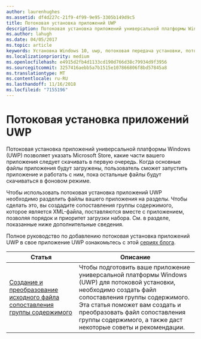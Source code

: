 ```yaml
---
author: laurenhughes
ms.assetid: df4d227c-21f9-4f99-9e95-3305b149d9c5
title: Потоковая установка приложений UWP
description: Потоковая установка приложений универсальной платформы Windows (UWP) позволяет указать Microsoft Store, какие части вашего приложения следует скачивать в первую очередь. Когда основные файлы приложения будут загружены, пользователь сможет запустить приложение и работать с ним, пока остальные файлы будут скачиваться в фоновом режиме.
ms.author: lahugh
ms.date: 04/05/2017
ms.topic: article
keywords: Установка Windows 10, uwp, потоковая передача установки, потоковая передача приложения uwp
ms.localizationpriority: medium
ms.openlocfilehash: e4915d2fb4d1133cd190d766d38c79934d9f3956
ms.sourcegitcommit: 3257416aebb5a7b1515e107866806f8bd57845a8
ms.translationtype: MT
ms.contentlocale: ru-RU
ms.lasthandoff: 11/16/2018
ms.locfileid: "7155196"
---
```

# <a name="uwp-app-streaming-install"></a>Потоковая установка приложений UWP
Потоковая установка приложений универсальной платформы Windows (UWP) позволяет указать Microsoft Store, какие части вашего приложения следует скачивать в первую очередь. Когда основные файлы приложения будут загружены, пользователь сможет запустить приложение и работать с ним, пока остальные файлы будут скачиваться в фоновом режиме. 

Чтобы использовать потоковая установка приложений UWP необходимо разделить файлы вашего приложения на разделы. Чтобы сделать это, вы создадите сопоставления группы содержимого, которое является XML-файла, поставляются вместе с приложением, позволяя порядок и приоритет загрузки набора. См. в разделе, показанные ниже дополнительные сведения.

Полное руководство по добавлению потоковая установка приложений UWP в свое приложение UWP ознакомьтесь с этой [сериях блога](https://blogs.msdn.microsoft.com/appinstaller/2017/03/15/uwp-streaming-app-installation/).

| Статья | Описание | 
|-------|-------------|
| [Создание и преобразование исходного файла сопоставления группы содержимого](create-cgm.md) | Чтобы подготовить ваше приложение универсальной платформы Windows (UWP) для потоковой установки, необходимо создать файл сопоставления группы содержимого. Эта статья поможет вам создать и преобразовать файл сопоставления группы содержимого, а также даст некоторые советы и рекомендации. |